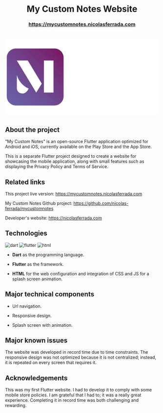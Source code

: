 <h1 align="center">My Custom Notes Website</h1>

<a href="https://mycustomnotes.nicolasferrada.com/"><h3 align="center">https://mycustomnotes.nicolasferrada.com</h3></a>

<a href="My Custom Notes banner">
  <h1 align="center">
    <picture>
      <img width="600" alt="My Custom Notes" src="assets/images/logo-letters.png">
    </picture>
  </h1>
</a>

## About the project
"My Custom Notes" is an open-source Flutter application optimized for Android and iOS, currently available on the Play Store and the App Store.

This is a separate Flutter project designed to create a website for showcasing the mobile application, along with small features such as displaying the Privacy Policy and Terms of Service.

## Related links
This project live version: https://mycustomnotes.nicolasferrada.com

My Custom Notes Github project: https://github.com/nicolas-ferrada/mycustomnotes

Developer's website: https://nicolasferrada.com


## Technologies
![dart](https://img.shields.io/badge/Dart-02569B?style=for-the-badge&logo=dart&logoColor=0175C2&labelColor=101010) 
![flutter](https://img.shields.io/badge/Flutter-0175C2?style=for-the-badge&logo=flutter&logoColor=0175C2&labelColor=101010) 
![html](https://img.shields.io/badge/HTML-E34F26?style=for-the-badge&logo=html5&logoColor=white&labelColor=101010)

- **Dart** as the programming language.

- **Flutter** as the framework.

- **HTML** for the web configuration and integration of CSS and JS for a splash screen animation.

## Major technical components

- Url navigation.

- Responsive design.

- Splash screen with animation.

## Major known issues
The website was developed in record time due to time constraints. The responsive design was not optimized because it is not centralized; instead, it is repeated on every screen that requires it.

## Acknowledgements
This was my first Flutter website. I had to develop it to comply with some mobile store policies. I am grateful that I had to; it was a really great experience. Completing it in record time was both challenging and rewarding.
